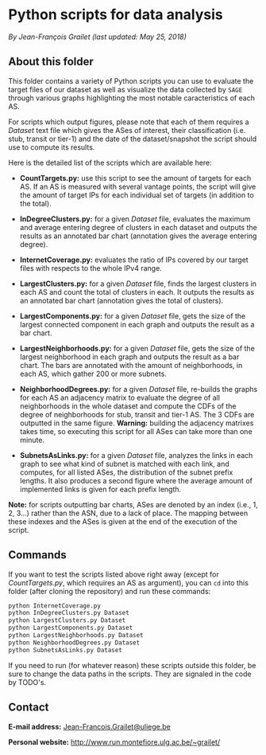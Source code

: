 # Python scripts for data analysis

*By Jean-François Grailet (last updated: May 25, 2018)*

## About this folder

This folder contains a variety of Python scripts you can use to evaluate the target files of our
dataset as well as visualize the data collected by `SAGE` through various graphs highlighting the
most notable caracteristics of each AS.

For scripts which output figures, please note that each of them requires a *Dataset* text file 
which gives the ASes of interest, their classification (i.e. stub, transit or tier-1) and the date 
of the dataset/snapshot the script should use to compute its results.

Here is the detailed list of the scripts which are available here:

* **CountTargets.py:** use this script to see the amount of targets for each AS. If an AS is 
  measured with several vantage points, the script will give the amount of target IPs for each 
  individual set of targets (in addition to the total).

* **InDegreeClusters.py:** for a given *Dataset* file, evaluates the maximum and average entering 
  degree of clusters in each dataset and outputs the results as an annotated bar chart (annotation 
  gives the average entering degree).

* **InternetCoverage.py:** evaluates the ratio of IPs covered by our target files with respects to
  the whole IPv4 range.

* **LargestClusters.py:** for a given *Dataset* file, finds the largest clusters in each AS and 
  count the total of clusters in each. It outputs the results as an annotated bar chart 
  (annotation gives the total of clusters).

* **LargestComponents.py:** for a given *Dataset* file, gets the size of the largest connected 
  component in each graph and outputs the result as a bar chart.

* **LargestNeighborhoods.py:** for a given *Dataset* file, gets the size of the largest 
  neighborhood in each graph and outputs the result as a bar chart. The bars are annotated with 
  the amount of neighborhoods, in each AS, which gather 200 or more subnets.

* **NeighborhoodDegrees.py:** for a given *Dataset* file, re-builds the graphs for each AS an 
  adjacency matrix to evaluate the degree of all neighborhoods in the whole dataset and compute 
  the CDFs of the degree of neighborhoods for stub, transit and tier-1 AS. The 3 CDFs are 
  outputted in the same figure. **Warning:** building the adjacency matrixes takes time, so 
  executing this script for all ASes can take more than one minute.

* **SubnetsAsLinks.py:** for a given *Dataset* file, analyzes the links in each graph to see 
  what kind of subnet is matched with each link, and computes, for all listed ASes, the 
  distribution of the subnet prefix lengths. It also produces a second figure where the average
  amount of implemented links is given for each prefix length.

**Note:** for scripts outputting bar charts, ASes are denoted by an index (i.e., 1, 2, 3...) 
rather than the ASN, due to a lack of place. The mapping between these indexes and the ASes is 
given at the end of the execution of the script.

## Commands

If you want to test the scripts listed above right away (except for *CountTargets.py*, which 
requires an AS as argument), you can `cd` into this folder (after cloning the repository) and run 
these commands:

```sh
python InternetCoverage.py
python InDegreeClusters.py Dataset
python LargestClusters.py Dataset
python LargestComponents.py Dataset
python LargestNeighborhoods.py Dataset
python NeighborhoodDegrees.py Dataset
python SubnetsAsLinks.py Dataset
```

If you need to run (for whatever reason) these scripts outside this folder, be sure to change the
data paths in the scripts. They are signaled in the code by TODO's.

## Contact

**E-mail address:** Jean-Francois.Grailet@uliege.be

**Personal website:** http://www.run.montefiore.ulg.ac.be/~grailet/
